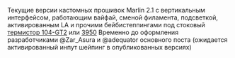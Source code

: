 Текущие версии кастомных прошивок Marlin 2.1 с вертикальным интерфейсом, работающим вайфай, сменой филамента, подсветкой,  активированным LA и прочими бейбистеппингами под стоковый [термистор 104-GT2](FBG6_marlin_2.1_wifi_v1.6_104gt.rar) или [3950](FBG6_marlin_2.1_wifi_v1.6_3950.rar) Временно до оформления разработчиками @Zar_Asura и @adequator основного поста (ожидается активированный инпут шейпинг в опубликованных версиях)